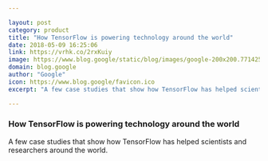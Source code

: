 ```yaml
---

layout: post
category: product
title: "How TensorFlow is powering technology around the world"
date: 2018-05-09 16:25:06
link: https://vrhk.co/2rxKuiy
image: https://www.blog.google/static/blog/images/google-200x200.7714256da16f.png
domain: blog.google
author: "Google"
icon: https://www.blog.google/favicon.ico
excerpt: "A few case studies that show how TensorFlow has helped scientists and researchers around the world."

---
```


### How TensorFlow is powering technology around the world

A few case studies that show how TensorFlow has helped scientists and researchers around the world.